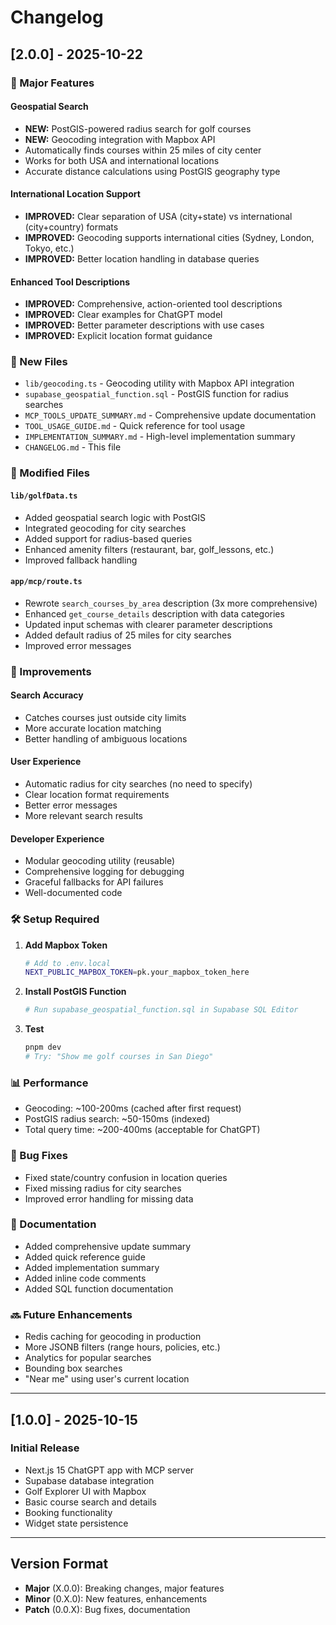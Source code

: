 # Changelog

## [2.0.0] - 2025-10-22

### 🎉 Major Features

#### Geospatial Search
- **NEW:** PostGIS-powered radius search for golf courses
- **NEW:** Geocoding integration with Mapbox API
- Automatically finds courses within 25 miles of city center
- Works for both USA and international locations
- Accurate distance calculations using PostGIS geography type

#### International Location Support
- **IMPROVED:** Clear separation of USA (city+state) vs international (city+country) formats
- **IMPROVED:** Geocoding supports international cities (Sydney, London, Tokyo, etc.)
- **IMPROVED:** Better location handling in database queries

#### Enhanced Tool Descriptions
- **IMPROVED:** Comprehensive, action-oriented tool descriptions
- **IMPROVED:** Clear examples for ChatGPT model
- **IMPROVED:** Better parameter descriptions with use cases
- **IMPROVED:** Explicit location format guidance

### 📁 New Files

- `lib/geocoding.ts` - Geocoding utility with Mapbox API integration
- `supabase_geospatial_function.sql` - PostGIS function for radius searches
- `MCP_TOOLS_UPDATE_SUMMARY.md` - Comprehensive update documentation
- `TOOL_USAGE_GUIDE.md` - Quick reference for tool usage
- `IMPLEMENTATION_SUMMARY.md` - High-level implementation summary
- `CHANGELOG.md` - This file

### 🔧 Modified Files

#### `lib/golfData.ts`
- Added geospatial search logic with PostGIS
- Integrated geocoding for city searches
- Added support for radius-based queries
- Enhanced amenity filters (restaurant, bar, golf_lessons, etc.)
- Improved fallback handling

#### `app/mcp/route.ts`
- Rewrote `search_courses_by_area` description (3x more comprehensive)
- Enhanced `get_course_details` description with data categories
- Updated input schemas with clearer parameter descriptions
- Added default radius of 25 miles for city searches
- Improved error messages

### 🚀 Improvements

#### Search Accuracy
- Catches courses just outside city limits
- More accurate location matching
- Better handling of ambiguous locations

#### User Experience
- Automatic radius for city searches (no need to specify)
- Clear location format requirements
- Better error messages
- More relevant search results

#### Developer Experience
- Modular geocoding utility (reusable)
- Comprehensive logging for debugging
- Graceful fallbacks for API failures
- Well-documented code

### 🛠️ Setup Required

1. **Add Mapbox Token**
   ```bash
   # Add to .env.local
   NEXT_PUBLIC_MAPBOX_TOKEN=pk.your_mapbox_token_here
   ```

2. **Install PostGIS Function**
   ```bash
   # Run supabase_geospatial_function.sql in Supabase SQL Editor
   ```

3. **Test**
   ```bash
   pnpm dev
   # Try: "Show me golf courses in San Diego"
   ```

### 📊 Performance

- Geocoding: ~100-200ms (cached after first request)
- PostGIS radius search: ~50-150ms (indexed)
- Total query time: ~200-400ms (acceptable for ChatGPT)

### 🐛 Bug Fixes

- Fixed state/country confusion in location queries
- Fixed missing radius for city searches
- Improved error handling for missing data

### 📝 Documentation

- Added comprehensive update summary
- Added quick reference guide
- Added implementation summary
- Added inline code comments
- Added SQL function documentation

### 🔜 Future Enhancements

- Redis caching for geocoding in production
- More JSONB filters (range hours, policies, etc.)
- Analytics for popular searches
- Bounding box searches
- "Near me" using user's current location

---

## [1.0.0] - 2025-10-15

### Initial Release

- Next.js 15 ChatGPT app with MCP server
- Supabase database integration
- Golf Explorer UI with Mapbox
- Basic course search and details
- Booking functionality
- Widget state persistence

---

## Version Format

- **Major** (X.0.0): Breaking changes, major features
- **Minor** (0.X.0): New features, enhancements
- **Patch** (0.0.X): Bug fixes, documentation

